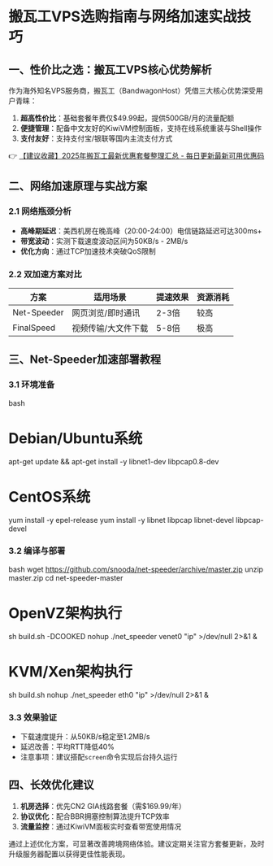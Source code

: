 # 搬瓦工VPS选购指南与网络加速实战技巧

## 一、性价比之选：搬瓦工VPS核心优势解析
作为海外知名VPS服务商，搬瓦工（BandwagonHost）凭借三大核心优势深受用户青睐：
1. **超高性价比**：基础套餐年费仅$49.99起，提供500GB/月的流量配额
2. **便捷管理**：配备中文友好的KiwiVM控制面板，支持在线系统重装与Shell操作
3. **支付友好**：支持支付宝/银联等国内主流支付方式

👉 [【建议收藏】2025年搬瓦工最新优惠套餐整理汇总 - 每日更新最新可用优惠码](https://bit.ly/banwagon)

## 二、网络加速原理与实战方案
### 2.1 网络瓶颈分析
- **高峰期延迟**：美西机房在晚高峰（20:00-24:00）电信链路延迟可达300ms+
- **带宽波动**：实测下载速度波动区间为50KB/s - 2MB/s
- **优化方向**：通过TCP加速技术突破QoS限制

### 2.2 双加速方案对比
| 方案        | 适用场景      | 提速效果  | 资源消耗 |
|-----------|-----------|-------|------|
| Net-Speeder | 网页浏览/即时通讯 | 2-3倍  | 较高   |
| FinalSpeed  | 视频传输/大文件下载 | 5-8倍  | 极高   |

## 三、Net-Speeder加速部署教程
### 3.1 环境准备
bash
# Debian/Ubuntu系统
apt-get update && apt-get install -y libnet1-dev libpcap0.8-dev

# CentOS系统
yum install -y epel-release
yum install -y libnet libpcap libnet-devel libpcap-devel

### 3.2 编译与部署
bash
wget https://github.com/snooda/net-speeder/archive/master.zip
unzip master.zip
cd net-speeder-master

# OpenVZ架构执行
sh build.sh -DCOOKED
nohup ./net_speeder venet0 "ip" >/dev/null 2>&1 &

# KVM/Xen架构执行
sh build.sh
nohup ./net_speeder eth0 "ip" >/dev/null 2>&1 &

### 3.3 效果验证
- 下载速度提升：从50KB/s稳定至1.2MB/s
- 延迟改善：平均RTT降低40%
- 注意事项：建议搭配`screen`命令实现后台持久运行

## 四、长效优化建议
1. **机房选择**：优先CN2 GIA线路套餐（需$169.99/年）
2. **协议优化**：配合BBR拥塞控制算法提升TCP效率
3. **流量监控**：通过KiwiVM面板实时查看带宽使用情况

通过上述优化方案，可显著改善跨境网络体验。建议定期关注官方套餐更新，及时升级服务器配置以获得更佳性能表现。